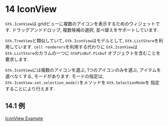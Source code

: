 # 14 IconView

`Gtk.IconView`は gridビューに複数のアイコンを表示するためのウィジェットです.
ドラッグアンドドロップ, 複数候補の選択, 並べ替えをサポートしています.

`Gtk.TreeView`と類似していて, `Gtk.IconView`はモデルとして,
`Gtk.ListStore`を利用しています. `cell renderers`を利用する代わりに
`Gtk.IconView`は `Gtk.ListStore`のカラムの一つに `GtkPixBuf.Pixbuf`
オブジェクトを含むことを要求します.

`Gtk.IconView`には複数のアイコンを選ぶ, 1つのアイコンのみを選ぶ,
アイテムを選べなくする, モードがあります. モードの指定は,
`Gtk.IconView.set_selection_mode()`をメソッドを `Gtk.SelectionMode`を
指定することにより行えます.

## 14.1 例

[IconView Example](iconview_example.py)
